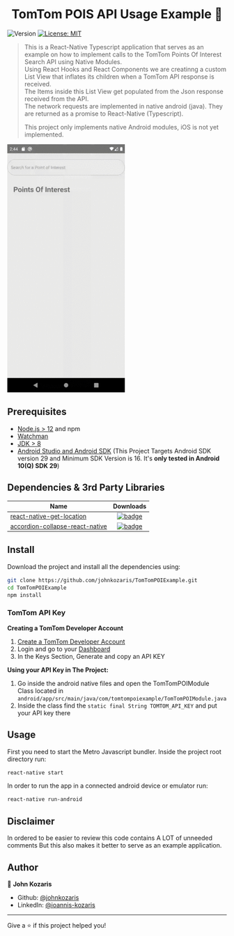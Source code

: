 <h1 align="center">TomTom POIS API Usage Example 👋</h1>
<p>
  <img alt="Version" src="https://img.shields.io/badge/version-0.0.1-blue.svg?cacheSeconds=2592000" />
  <a href="#" target="_blank">
    <img alt="License: MIT" src="https://img.shields.io/badge/License-MIT-yellow.svg" />
  </a>


> This is a React-Native Typescript application that serves as an example on how to implement calls to the TomTom Points Of Interest Search API using Native Modules.</br>
> Using React Hooks and React Components we are creatinng a custom List View that inflates its children when a TomTom API response is received.</br>
> The Items inside this List View get populated from the Json response received from the API.</br>
> The network requests are implemented in native android (java). They are returned as a promise to React-Native (Typescript). </br>
> 
> This project only implements native Android modules, iOS is not yet implemented. </br>

<img height="570" src="images/app.gif" width="270"/>

## Prerequisites 

- [Node.js > 12](https://nodejs.org) and npm
- [Watchman](https://facebook.github.io/watchman)
- [JDK > 8](http://openjdk.java.net/install/)
- [Android Studio and Android SDK](https://developer.android.com/studio) (This Project Targets Android SDK version 29 and Minimum SDK Version is 16. It's **only tested in Android 10(Q) SDK 29**)


## Dependencies & 3rd Party Libraries

| Name                                                     | Downloads                                                                                                                                                                                             |                                                                                     
| -------------------------------------------------------- | :---------------------------------------------------------------------------------------------------------------------------------------------------------------------------------------------------: | 
| [react-native-get-location](https://www.npmjs.com/package/react-native-get-location)             |  [![badge](https://img.shields.io/npm/dw/react-native-get-location?style=for-the-badge)](https://www.npmjs.com/package/react-native-get-location)             |
| [accordion-collapse-react-native](https://www.npmjs.com/package/accordion-collapse-react-native) |  [![badge](https://img.shields.io/npm/dw/accordion-collapse-react-native?style=for-the-badge)](https://www.npmjs.com/package/accordion-collapse-react-native) |

## Install
Download the project and install all the dependencies using:
```sh
git clone https://github.com/johnkozaris/TomTomPOIExample.git
cd TomTomPOIExample
npm install
```
### TomTom API Key
**Creating a TomTom Developer Account**
1. [Create a TomTom Developer Account](https://developer.tomtom.com/user/register)
2. Login and go to your [Dashboard](https://developer.tomtom.com/user/me/apps)
3. In the Keys Section, Generate and copy an API KEY

**Using your API Key in The Project:**
1. Go inside the android native files and open the TomTomPOIModule Class located in `android/app/src/main/java/com/tomtompoiexample/TomTomPOIModule.java`
2. Inside the class find the `static final String TOMTOM_API_KEY` and put your API key there

## Usage
First you need to start the Metro Javascript bundler. Inside the project root directory run:
```sh
react-native start
```

In order to run the app in a connected android device or emulator run:
```sh
react-native run-android 
```
## Disclaimer
In ordered to be easier to review this code contains A LOT of unneeded comments
But this also makes it better to serve as an example application.



## Author

👤 **John Kozaris**

* Github: [@johnkozaris](https://github.com/johnkozaris)
* LinkedIn: [@ioannis-kozaris](https://linkedin.com/in/ioannis-kozaris)

***
Give a ⭐️ if this project helped you!
